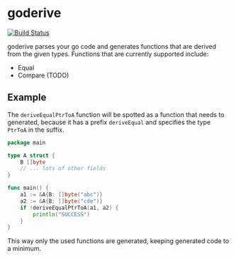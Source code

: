 # goderive

[![Build Status](https://travis-ci.org/awalterschulze/goderive.svg?branch=master)](https://travis-ci.org/awalterschulze/goderive)

goderive parses your go code and generates functions that are derived from the given types. Functions that are currently supported include:

  - Equal
  - Compare (TODO)

## Example

The `deriveEqualPtrToA` function will be spotted as a function that needs to generated, because it has a prefix `deriveEqual` and specifies the type `PtrToA` in the suffix.

```go
package main

type A struct {
	B []byte
	// ... lots of other fields
}

func main() {
	a1 := &A{B: []byte("abc")}
	a2 := &A{B: []byte("cde")}
	if !deriveEqualPtrToA(a1, a2) {
		println("SUCCESS")
	}
}
```

This way only the used functions are generated, keeping generated code to a minimum.

